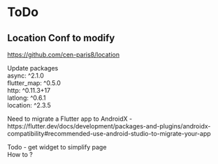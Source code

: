# ToDo

Location Conf to modify
-
https://github.com/cen-paris8/location

<!-- -->
<p>
Update packages
<br/>
  async:  ^2.1.0<br/>
  flutter_map: ^0.5.0 <br/>
  http: ^0.11.3+17<br/>
  latlong: ^0.6.1<br/>
  location: ^2.3.5<br/>
</p>
<!-- -->
Need to migrate a Flutter app to AndroidX
-
https://flutter.dev/docs/development/packages-and-plugins/androidx-compatibility#recommended-use-android-studio-to-migrate-your-app

<!-- -->
<p> 
Todo
-
get widget to simplify page<br/>
How to ?<br/>